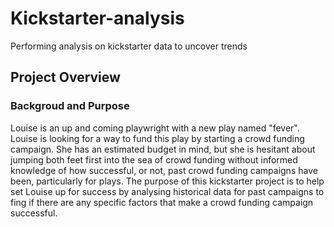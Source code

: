 # Kickstarter-analysis
Performing analysis on kickstarter data to uncover trends
## Project Overview
### Backgroud and Purpose
Louise is an up and coming playwright with a new play named "fever". Louise is looking for a way to fund this play by starting a crowd funding campaign.
She has an estimated budget in mind, but she is hesitant about jumping both feet first into the sea of crowd funding without informed knowledge of how successful, or not, past crowd funding campaigns have been, particularly for plays.
The purpose of this kickstarter project is to help set Louise up for success by analysing historical data for past campaigns to fing if there are any specific factors that make a crowd funding campaign successful.

